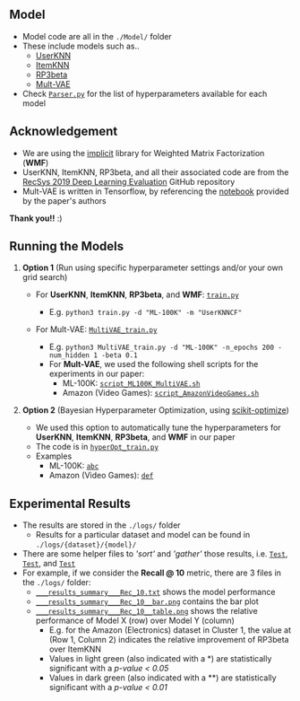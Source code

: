 ## Model
- Model code are all in the ``./Model/`` folder
- These include models such as..
  - [UserKNN](https://github.com/almightyGOSU/TheDatasetsDilemmaWIP/blob/385b4f0ff1ce424c54b00a5913df87afbce5058d/Step%203/model/UserKNNCF.py)
  - [ItemKNN](https://github.com/almightyGOSU/TheDatasetsDilemmaWIP/blob/385b4f0ff1ce424c54b00a5913df87afbce5058d/Step%203/model/ItemKNNCF.py)
  - [RP3beta](https://github.com/almightyGOSU/TheDatasetsDilemmaWIP/blob/385b4f0ff1ce424c54b00a5913df87afbce5058d/Step%203/model/RP3beta.py)
  - [Mult-VAE](https://github.com/almightyGOSU/TheDatasetsDilemmaWIP/blob/385b4f0ff1ce424c54b00a5913df87afbce5058d/Step%203/model/MultiVAE.py)
- Check [``Parser.py``](https://github.com/almightyGOSU/TheDatasetsDilemmaWIP/blob/385b4f0ff1ce424c54b00a5913df87afbce5058d/Step%203/model/Parser.py) for the list of hyperparameters available for each model


## Acknowledgement
- We are using the [implicit](https://github.com/benfred/implicit) library for Weighted Matrix Factorization (**WMF**)
- UserKNN, ItemKNN, RP3beta, and all their associated code are from the [RecSys 2019 Deep Learning Evaluation](https://github.com/MaurizioFD/RecSys2019_DeepLearning_Evaluation) GitHub repository
- Mult-VAE is written in Tensorflow, by referencing the [notebook](https://github.com/dawenl/vae_cf) provided by the paper's authors

**Thank you!!** :)



## Running the Models
1. **Option 1** (Run using specific hyperparameter settings and/or your own grid search)
    - For **UserKNN**, **ItemKNN**, **RP3beta**, and **WMF**: [``train.py``](https://github.com/almightyGOSU/TheDatasetsDilemmaWIP/blob/4bd491b97ae7f6e08435fe36c830b7596e9622fb/Step%203/train.py)
      - E.g. ``python3 train.py -d "ML-100K" -m "UserKNNCF"``

    - For Mult-VAE: [``MultiVAE_train.py``](https://github.com/almightyGOSU/TheDatasetsDilemmaWIP/blob/4bd491b97ae7f6e08435fe36c830b7596e9622fb/Step%203/MultiVAE_train.py)
      - E.g. ``python3 MultiVAE_train.py -d "ML-100K" -n_epochs 200 -num_hidden 1 -beta 0.1``
      - For **Mult-VAE**, we used the following shell scripts for the experiments in our paper:
        - ML-100K: [``script_ML100K_MultiVAE.sh``](https://github.com/almightyGOSU/TheDatasetsDilemmaWIP/blob/4bd491b97ae7f6e08435fe36c830b7596e9622fb/Step%203/script_ML100K_MultiVAE.sh)
        - Amazon (Video Games): [``script_AmazonVideoGames.sh``](https://github.com/almightyGOSU/TheDatasetsDilemmaWIP/blob/9899f890eecba838aba8c99ccb94dc5d73a8bd51/Step%203/script_AmazonVideoGames.sh)

2. **Option 2** (Bayesian Hyperparameter Optimization, using [scikit-optimize](https://scikit-optimize.github.io/stable/auto_examples/bayesian-optimization.html))
    - We used this option to automatically tune the hyperparameters for **UserKNN**, **ItemKNN**, **RP3beta**, and **WMF** in our paper
    - The code is in [``hyperOpt_train.py``](https://github.com/almightyGOSU/TheDatasetsDilemmaWIP/blob/239f550d06b3072dfe718ea658a9628ed235c787/Step%203/hyperOpt_train.py)
    - Examples
      - ML-100K: [``abc``]()
      - Amazon (Video Games): [``def``]()


## Experimental Results
- The results are stored in the ``./logs/`` folder
  - Results for a particular dataset and model can be found in ``./logs/{dataset}/{model}/``
- There are some helper files to _'sort'_ and _'gather'_ those results, i.e. [``Test``](), [``Test``](), and [``Test``]()
- For example, if we consider the **Recall @ 10** metric, there are 3 files in the ``./logs/`` folder:
  - [``___results_summary___Rec_10.txt``]() shows the model performance
  - [``___results_summary___Rec_10__bar.png``]() contains the bar plot
  - [``___results_summary___Rec_10__table.png``]() shows the relative performance of Model X (row) over Model Y (column)
    - E.g. for the Amazon (Electronics) dataset in Cluster 1, the value at (Row 1, Column 2) indicates the relative improvement of RP3beta over ItemKNN
    - Values in light green (also indicated with a *) are statistically significant with a _p-value < 0.05_
    - Values in dark green (also indicated with a **) are statistically significant with a _p-value < 0.01_


